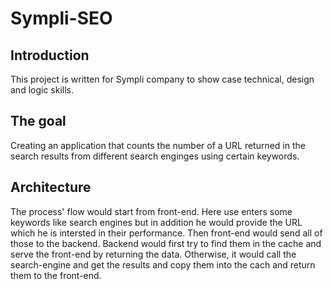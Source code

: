 # Sympli-SEO

## Introduction
This project is written for Sympli company to show case technical, design and logic skills.

## The goal
Creating an application that counts the number of a URL returned in the search results from different search enginges using certain keywords.

## Architecture
The process' flow would start from front-end. Here use enters some keywords like search engines but in addition he would provide the URL which he is intersted in their performance. Then front-end would send all of those to the backend. Backend would first try to find them in the cache and serve the front-end by returning the data. Otherwise, it would call the search-engine and get the results and copy them into the cach and return them to the front-end.

